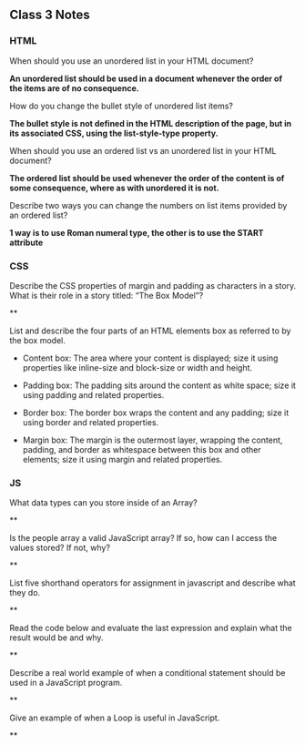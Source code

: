 ## Class 3 Notes

### HTML

When should you use an unordered list in your HTML document?

**An unordered list should be used in a document whenever the order of the items are of no consequence.**

How do you change the bullet style of unordered list items?

**The bullet style is not defined in the HTML description of the page, but in its associated CSS, 
using the list-style-type property.**

When should you use an ordered list vs an unordered list in your HTML document?

**The ordered list should be used whenever the order of the content is of some consequence, where as with 
unordered it is not.**

Describe two ways you can change the numbers on list items provided by an ordered list?

**1 way is to use Roman numeral type, the other is to use the START attribute**


### CSS

Describe the CSS properties of margin and padding as characters in a story.
What is their role in a story titled: “The Box Model”?

**

List and describe the four parts of an HTML elements box as referred to by the box model.

- Content box: The area where your content is displayed; size it using properties like inline-size 
and block-size or width and height.

- Padding box: The padding sits around the content as white space; size it using padding and related properties.

- Border box: The border box wraps the content and any padding; size it using border and related properties.

- Margin box: The margin is the outermost layer, wrapping the content, padding, and border as whitespace
between this box and other elements; size it using margin and related properties.

### JS

What data types can you store inside of an Array?

**

Is the people array a valid JavaScript array? If so, how can I access the values stored? If not, why?

**

List five shorthand operators for assignment in javascript and describe what they do.

**

Read the code below and evaluate the last expression and explain what the result would be and why.

**

Describe a real world example of when a conditional statement should be used in a JavaScript program.

**

Give an example of when a Loop is useful in JavaScript.

**
